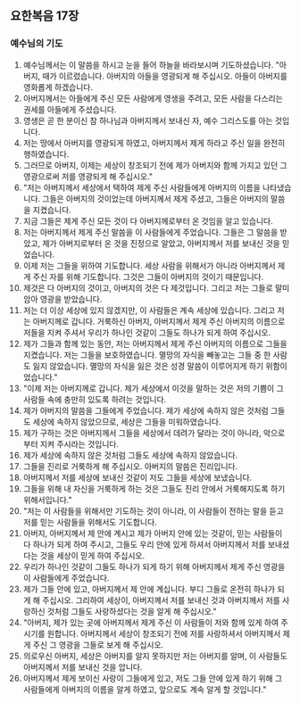 ## 요한복음 17장

### 예수님의 기도
1. 예수님께서는 이 말씀을 하시고 눈을 들어 하늘을 바라보시며 기도하셨습니다. "아버지, 때가 이르렀습니다. 아버지의 아들을 영광되게 해 주십시오. 아들이 아버지를 영화롭게 하겠습니다.
2. 아버지께서는 아들에게 주신 모든 사람에게 영생을 주려고, 모든 사람을 다스리는 권세를 아들에게 주셨습니다.
3. 영생은 곧 한 분이신 참 하나님과 아버지께서 보내신 자, 예수 그리스도를 아는 것입니다.
4. 저는 땅에서 아버지를 영광되게 하였고, 아버지께서 제게 하라고 주신 일을 완전히 행하였습니다.
5. 그러므로 아버지, 이제는 세상이 창조되기 전에 제가 아버지와 함께 가지고 있던 그 영광으로써 저를 영광되게 해 주십시오."
6. "저는 아버지께서 세상에서 택하여 제게 주신 사람들에게 아버지의 이름을 나타냈습니다. 그들은 아버지의 것이었는데 아버지께서 제게 주셨고, 그들은 아버지의 말씀을 지켰습니다.
7. 지금 그들은 제게 주신 모든 것이 다 아버지께로부터 온 것임을 알고 있습니다.
8. 저는 아버지께서 제게 주신 말씀을 이 사람들에게 주었습니다. 그들은 그 말씀을 받았고, 제가 아버지로부터 온 것을 진정으로 알았고, 아버지께서 저를 보내신 것을 믿었습니다.
9. 이제 저는 그들을 위하여 기도합니다. 세상 사람을 위해서가 아니라 아버지께서 제게 주신 자를 위해 기도합니다. 그것은 그들이 아버지의 것이기 때문입니다.
10. 제것은 다 아버지의 것이고, 아버지의 것은 다 제것입니다. 그리고 저는 그들로 말미암아 영광을 받았습니다.
11. 저는 더 이상 세상에 있지 않겠지만, 이 사람들은 계속 세상에 있습니다. 그리고 저는 아버지께로 갑니다. 거룩하신 아버지, 아버지께서 제게 주신 아버지의 이름으로 저들을 지켜 주셔서 우리가 하나인 것같이 그들도 하나가 되게 하여 주십시오.
12. 제가 그들과 함께 있는 동안, 저는 아버지께서 제게 주신 아버지의 이름으로 그들을 지켰습니다. 저는 그들을 보호하였습니다. 멸망의 자식을 빼놓고는 그들 중 한 사람도 잃지 않았습니다. 멸망의 자식을 잃은 것은 성경 말씀이 이루어지게 하기 위함이었습니다."
13. "이제 저는 아버지께로 갑니다. 제가 세상에서 이것을 말하는 것은 저의 기쁨이 그 사람들 속에 충만히 있도록 하려는 것입니다.
14. 제가 아버지의 말씀을 그들에게 주었습니다. 제가 세상에 속하지 않은 것처럼 그들도 세상에 속하지 않았으므로, 세상은 그들을 미워하였습니다.
15. 제가 구하는 것은 아버지께서 그들을 세상에서 데려가 달라는 것이 아니라, 악으로부터 지켜 주시라는 것입니다.
16. 제가 세상에 속하지 않은 것처럼 그들도 세상에 속하지 않았습니다.
17. 그들을 진리로 거룩하게 해 주십시오. 아버지의 말씀은 진리입니다.
18. 아버지께서 저를 세상에 보내신 것같이 저도 그들을 세상에 보냈습니다.
19. 그들을 위해 내 자신을 거룩하게 하는 것은 그들도 진리 안에서 거룩해지도록 하기 위해서입니다."
20. "저는 이 사람들을 위해서만 기도하는 것이 아니라, 이 사람들이 전하는 말을 듣고 저를 믿는 사람들을 위해서도 기도합니다.
21. 아버지, 아버지께서 제 안에 계시고 제가 아버지 안에 있는 것같이, 믿는 사람들이 다 하나가 되게 하여 주시고, 그들도 우리 안에 있게 하셔서 아버지께서 저를 보내셨다는 것을 세상이 믿게 하여 주십시오.
22. 우리가 하나인 것같이 그들도 하나가 되게 하기 위해 아버지께서 제게 주신 영광을 이 사람들에게 주었습니다.
23. 제가 그들 안에 있고, 아버지께서 제 안에 계십니다. 부디 그들로 온전히 하나가 되게 해 주십시오. 그리하여 세상이, 아버지께서 저를 보내신 것과 아버지께서 저를 사랑하신 것처럼 그들도 사랑하셨다는 것을 알게 해 주십시오."
24. "아버지, 제가 있는 곳에 아버지께서 제게 주신 이 사람들이 저와 함께 있게 하여 주시기를 원합니다. 아버지께서 세상이 창조되기 전에 저를 사랑하셔서 아버지께서 제게 주신 그 영광을 그들로 보게 해 주십시오.
25. 의로우신 아버지, 세상은 아버지를 알지 못하지만 저는 아버지를 알며, 이 사람들도 아버지께서 저를 보내신 것을 압니다.
26. 아버지께서 제게 보이신 사랑이 그들에게 있고, 저도 그들 안에 있게 하기 위해 그 사람들에게 아버지의 이름을 알게 하였고, 앞으로도 계속 알게 할 것입니다."